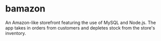 # bamazon
An Amazon-like storefront featuring the use of MySQL and Node.js. The app takes in orders from customers and depletes stock from the store's inventory.
